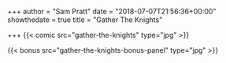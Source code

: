 +++
author = "Sam Pratt"
date = "2018-07-07T21:56:36+00:00"
showthedate = true
title = "Gather The Knights"

+++
{{< comic src="gather-the-knights" type="jpg" >}}

{{< bonus src="gather-the-knights-bonus-panel" type="jpg" >}}